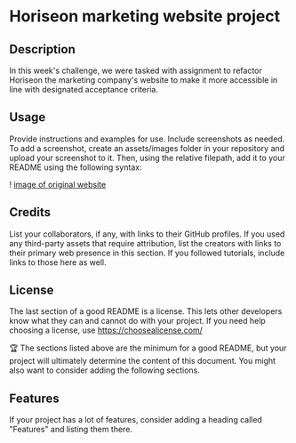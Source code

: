 # Horiseon marketing website project

## Description

In this week's challenge, we were tasked with assignment to refactor Horiseon the marketing company's website to make it more accessible in line with designated acceptance criteria.

## Usage

Provide instructions and examples for use. Include screenshots as needed.
To add a screenshot, create an assets/images folder in your repository and upload your screenshot to it. Then, using the relative filepath, add it to your README using the following syntax:

! [image of original website](./image-assets/01-html-css-git-challenge-demo.png)

## Credits

List your collaborators, if any, with links to their GitHub profiles.
If you used any third-party assets that require attribution, list the creators with links to their primary web presence in this section.
If you followed tutorials, include links to those here as well.

## License

The last section of a good README is a license. This lets other developers know what they can and cannot do with your project. If you need help choosing a license, use https://choosealicense.com/

🏆 The sections listed above are the minimum for a good README, but your project will ultimately determine the content of this document. You might also want to consider adding the following sections.

## Features

If your project has a lot of features, consider adding a heading called "Features" and listing them there.
